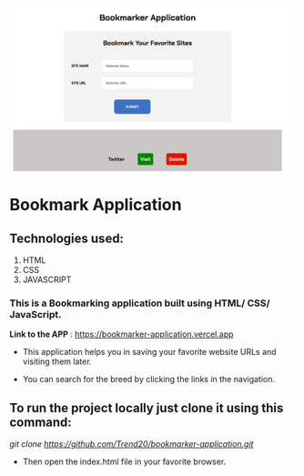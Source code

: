 ![](images/bookmark.png)

# Bookmark Application

## Technologies used: 
   1. HTML
   2. CSS
   3. JAVASCRIPT

### This is a Bookmarking application built using HTML/ CSS/ JavaScript.

**Link to the APP** :  https://bookmarker-application.vercel.app

* This application helps you in saving your favorite website URLs and visiting them later.

* You can search for the breed by clicking the links in the navigation.


## To run the project locally just clone it using this command: 

*git clone https://github.com/Trend20/bookmarker-application.git*

* Then open the index.html file in your favorite browser. 
